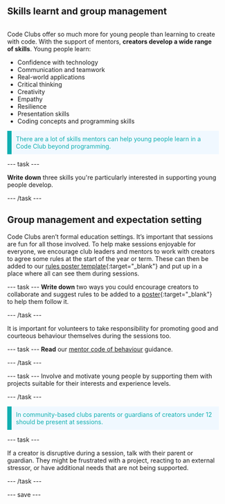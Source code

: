 ## Skills learnt and group management

<div style="display: flex; flex-wrap: wrap">
<div style="flex-basis: 200px; flex-grow: 1; margin-right: 15px;">
  

Code Clubs offer so much more for young people than learning to create with code.  With the support of mentors, **creators develop a wide range of skills**. Young people learn:

+ Confidence with technology
+ Communication and teamwork
+ Real-world applications
+ Critical thinking
+ Creativity
+ Empathy
+ Resilience
+ Presentation skills
+ Coding concepts and programming skills

  
<p style="border-left: solid; border-width:10px; border-color: #0faeb0; background-color: aliceblue; padding: 10px;">
<span style="color: #0faeb0">There are a lot of skills mentors can help young people learn in a Code Club beyond programming. 
</p>

--- task ---

**Write down** three skills you're particularly interested in supporting young people develop.

--- /task ---
  
## Group management and expectation setting
Code Clubs aren’t formal education settings. It’s important that sessions are fun for all those involved. To help make sessions enjoyable for everyone, we encourage club leaders and mentors to work with creators to agree some rules at the start of the year or term. These can then be added to our [rules poster template](https://assets.ctfassets.net/zsyyd4yzh6xx/72KiBgyhW9QDVONFjD04KB/8e9ae5a4bc0a925d2fa1d8359f079289/Code_Club_Rules_Poster_2024_V4.pdf){:target="_blank"}  and put up in a place where all can see them during sessions.

--- task ---
**Write down** two ways you could encourage creators to collaborate and suggest rules to be added to a [poster](https://assets.ctfassets.net/zsyyd4yzh6xx/72KiBgyhW9QDVONFjD04KB/8e9ae5a4bc0a925d2fa1d8359f079289/Code_Club_Rules_Poster_2024_V4.pdf){:target="_blank"} to help them follow it.

--- /task ---

It is important for volunteers to take responsibility for promoting good and courteous behaviour themselves during the sessions too. 

--- task ---
**Read** our [mentor code of behaviour](https://assets.ctfassets.net/zsyyd4yzh6xx/5DU80tjidPoa6L0Tlq6uiY/4c02613c80e81aa276c5d8ab6f2a3ad0/Code_Club_Mentor_Code_of_Behaviour_A4_V5_Digital.pdf) guidance.
  
--- /task ---
  
--- task ---
Involve and motivate young people by supporting them with projects suitable for their interests and experience levels.

--- /task ---

<p style="border-left: solid; border-width:10px; border-color: #0faeb0; background-color: aliceblue; padding: 10px;">
<span style="color: #0faeb0">In community-based clubs parents or guardians of creators under 12 should be present at sessions. 
</p>

--- task ---

If a creator is disruptive during a session, talk with their parent or guardian. They might be frustrated with a project, reacting to an external stressor, or have additional needs that are not being supported.

--- /task ---


--- save ---
